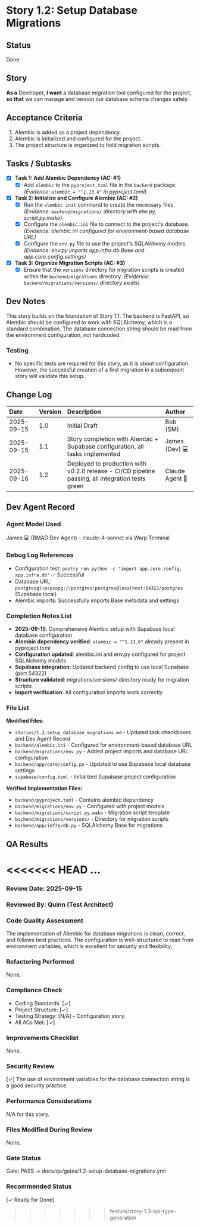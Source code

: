 # Story 1.2: Setup Database Migrations

## Status
Done

## Story
**As a** Developer,
**I want** a database migration tool configured for the project,
**so that** we can manage and version our database schema changes safely.

## Acceptance Criteria
1. Alembic is added as a project dependency.
2. Alembic is initialized and configured for the project.
3. The project structure is organized to hold migration scripts.

## Tasks / Subtasks
- [x] **Task 1: Add Alembic Dependency (AC: #1)**
    - [x] Add `alembic` to the `pyproject.toml` file in the `backend` package. *(Evidence: `alembic = "^1.13.0"` in pyproject.toml)*
- [x] **Task 2: Initialize and Configure Alembic (AC: #2)**
    - [x] Run the `alembic init` command to create the necessary files. *(Evidence: `backend/migrations/` directory with env.py, script.py.mako)*
    - [x] Configure the `alembic.ini` file to connect to the project's database. *(Evidence: alembic.ini configured for environment-based database URL)*
    - [x] Configure the `env.py` file to use the project's SQLAlchemy models. *(Evidence: env.py imports app.infra.db.Base and app.core.config.settings)*
- [x] **Task 3: Organize Migration Scripts (AC: #3)**
    - [x] Ensure that the `versions` directory for migration scripts is created within the `backend/migrations` directory. *(Evidence: `backend/migrations/versions/` directory exists)*

## Dev Notes
This story builds on the foundation of Story 1.1. The backend is FastAPI, so Alembic should be configured to work with SQLAlchemy, which is a standard combination. The database connection string should be read from the environment configuration, not hardcoded.

### Testing
- No specific tests are required for this story, as it is about configuration. However, the successful creation of a first migration in a subsequent story will validate this setup.

## Change Log
| Date | Version | Description | Author |
| :--- | :--- | :--- | :--- |
| 2025-09-15 | 1.0 | Initial Draft | Bob (SM) |
| 2025-09-15 | 1.1 | Story completion with Alembic + Supabase configuration, all tasks implemented | James (Dev) 💻 |
| 2025-09-16 | 1.2 | Deployed to production with v0.2.0 release - CI/CD pipeline passing, all integration tests green | Claude Agent 🤖 |

## Dev Agent Record
### Agent Model Used
James 💻 (BMAD Dev Agent) - claude-4-sonnet via Warp Terminal

### Debug Log References
- Configuration test: `poetry run python -c "import app.core.config, app.infra.db"` ✅ Successful
- Database URL: `postgresql+psycopg://postgres:postgres@localhost:54322/postgres` (Supabase local)
- Alembic imports: Successfully imports Base metadata and settings

### Completion Notes List
- **2025-09-15**: Comprehensive Alembic setup with Supabase local database configuration
- **Alembic dependency verified**: `alembic = "^1.13.0"` already present in pyproject.toml
- **Configuration updated**: alembic.ini and env.py configured for project SQLAlchemy models
- **Supabase integration**: Updated backend config to use local Supabase (port 54322)
- **Structure validated**: migrations/versions/ directory ready for migration scripts
- **Import verification**: All configuration imports work correctly

### File List
**Modified Files:**
- `stories/1.2.setup_database_migrations.md` - Updated task checkboxes and Dev Agent Record
- `backend/alembic.ini` - Configured for environment-based database URL
- `backend/migrations/env.py` - Added project imports and database URL configuration
- `backend/app/core/config.py` - Updated to use Supabase local database settings
- `supabase/config.toml` - Initialized Supabase project configuration

**Verified Implementation Files:**
- `backend/pyproject.toml` - Contains alembic dependency
- `backend/migrations/env.py` - Configured with project models
- `backend/migrations/script.py.mako` - Migration script template
- `backend/migrations/versions/` - Directory for migration scripts
- `backend/app/infra/db.py` - SQLAlchemy Base for migrations

## QA Results
<<<<<<< HEAD
...
=======

### Review Date: 2025-09-15

### Reviewed By: Quinn (Test Architect)

### Code Quality Assessment
The implementation of Alembic for database migrations is clean, correct, and follows best practices. The configuration is well-structured to read from environment variables, which is excellent for security and flexibility.

### Refactoring Performed
None.

### Compliance Check
- Coding Standards: [✓]
- Project Structure: [✓]
- Testing Strategy: [N/A] - Configuration story.
- All ACs Met: [✓]

### Improvements Checklist
None.

### Security Review
[✓] The use of environment variables for the database connection string is a good security practice.

### Performance Considerations
N/A for this story.

### Files Modified During Review
None.

### Gate Status
Gate: PASS → docs/qa/gates/1.2-setup-database-migrations.yml

### Recommended Status
[✓ Ready for Done]
>>>>>>> feature/story-1.3-api-type-generation
